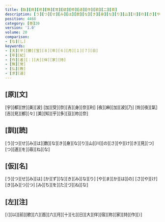 ```yaml
---
title: [臥][病][悲][無][常][欲][修][道][作][歌][二][首]
description: [う][つ][せ][み][は][数][な][き][身][な][り][山][川][の][さ][や][け][き][見][つ][つ][道][を][尋][ね][な]
position: 4468
category: [巻]20
version: '1.0'
volume: 20
comparison:
- [な][し]
keywords:
- [天][平][勝][宝][８][年][６][月][１][７][日]
- [年][紀]
- [作][者][：][大][伴][家][持]
- [無][常]
- [仏][教]
- [求][道]
---
```


## [原][文]

[宇][都][世][美][波] [加][受][奈][吉][身][奈][利] [夜][麻][加][波][乃] [佐][夜][氣][吉][見][都][々] [美][知][乎][多][豆][祢][奈]

## [訓][読]

[う][つ][せ][み][は][数][な][き][身][な][り][山][川][の][さ][や][け][き][見][つ][つ][道][を][尋][ね][な]

## [仮][名]

[う][つ][せ][み][は] [か][ず][な][き][み][な][り] [や][ま][か][は][の] [さ][や][け][き][み][つ][つ] [み][ち][を][た][づ][ね][な]

## [左][注]

[（][以][前][歌][六][首][六][月][十][七][日][大][伴][宿][祢][家][持][作][）]
